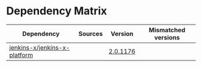 # Dependency Matrix

Dependency | Sources | Version | Mismatched versions
---------- | ------- | ------- | -------------------
[jenkins-x/jenkins-x-platform](https://github.com/jenkins-x/jenkins-x-platform.git) |  | [2.0.1176](https://github.com/jenkins-x/jenkins-x-platform/releases/tag/v2.0.1176) | 
